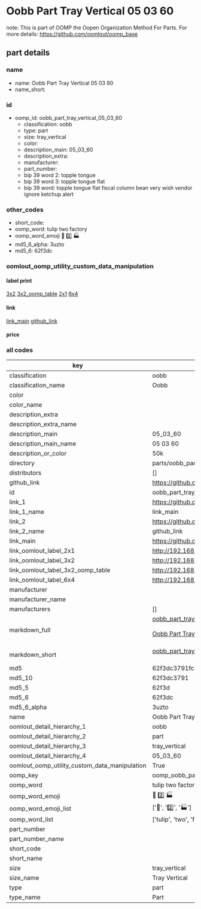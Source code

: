 # Oobb Part Tray Vertical 05 03 60  

note: This is part of OOMP the Oopen Organization Method For Parts. For more details: https://github.com/oomlout/oomp_base

##  part details





### name
* name: Oobb Part Tray Vertical 05 03 60
* name_short: 
### id
* oomp_id: oobb_part_tray_vertical_05_03_60
  * classification: oobb
  * type: part
  * size: tray_vertical
  * color: 
  * description_main: 05_03_60
  * description_extra: 
  * manufacturer: 
  * part_number: 
  * bip 39 word 2: topple tongue
  * bip 39 word 3: topple tongue flat
  * bip 39 word: topple tongue flat fiscal column bean very wish vendor ignore ketchup alert

### other_codes
* short_code: 
* oomp_word: tulip two factory
* oomp_word_emoji :tulip: :two: :factory:
* md5_6_alpha: 3uzto
* md5_6: 62f3dc






### oomlout_oomp_utility_custom_data_manipulation
#### label print
[3x2](http://192.168.1.245:1112/?label=oomp%203uzto)
[3x2_oomp_table](http://192.168.1.107:1112/?label=oomp%203uzto)
[2x1](http://192.168.1.242:1112/?label=oomp%203uzto)
[6x4](http://192.168.1.55:1112/?label=oomp%203uzto)    

#### link

[link_main](https://github.com/oomlout/oomlout_oomp_current_version_messy/tree/main/parts/oobb_part_tray_vertical_05_03_60) [github_link](https://github.com/oomlout/oomlout_oomp_part_src/tree/main/parts/oobb_part_tray_vertical_05_03_60)                             

#### price







### all codes 
| key | value |  
| --- | --- |  
| classification | oobb |  
| classification_name | Oobb |  
| color |  |  
| color_name |  |  
| description_extra |  |  
| description_extra_name |  |  
| description_main | 05_03_60 |  
| description_main_name | 05 03 60 |  
| description_or_color | 50k |  
| directory | parts/oobb_part_tray_vertical_05_03_60 |  
| distributors | [] |  
| github_link | https://github.com/oomlout/oomlout_oomp_part_src/tree/main/parts/oobb_part_tray_vertical_05_03_60 |  
| id | oobb_part_tray_vertical_05_03_60 |  
| link_1 | https://github.com/oomlout/oomlout_oomp_current_version_messy/tree/main/parts/oobb_part_tray_vertical_05_03_60 |  
| link_1_name | link_main |  
| link_2 | https://github.com/oomlout/oomlout_oomp_part_src/tree/main/parts/oobb_part_tray_vertical_05_03_60 |  
| link_2_name | github_link |  
| link_main | https://github.com/oomlout/oomlout_oomp_current_version_messy/tree/main/parts/oobb_part_tray_vertical_05_03_60 |  
| link_oomlout_label_2x1 | http://192.168.1.242:1112/?label=oomp%203uzto |  
| link_oomlout_label_3x2 | http://192.168.1.245:1112/?label=oomp%203uzto |  
| link_oomlout_label_3x2_oomp_table | http://192.168.1.107:1112/?label=oomp%203uzto |  
| link_oomlout_label_6x4 | http://192.168.1.55:1112/?label=oomp%203uzto |  
| manufacturer |  |  
| manufacturer_name |  |  
| manufacturers | [] |  
| markdown_full | [oobb_part_tray_vertical_05_03_60](https://github.com/oomlout/oomlout_oomp_current_version_messy/tree/main/parts/oobb_part_tray_vertical_05_03_60)<br>[](https://github.com/oomlout/oomlout_oomp_current_version_messy/tree/main/parts/oobb_part_tray_vertical_05_03_60)<br>[Oobb Part Tray Vertical 05 03 60](https://github.com/oomlout/oomlout_oomp_current_version_messy/tree/main/parts/oobb_part_tray_vertical_05_03_60)<br><br> |  
| markdown_short | [oobb_part_tray_vertical_05_03_60](https://github.com/oomlout/oomlout_oomp_current_version_messy/tree/main/parts/oobb_part_tray_vertical_05_03_60)<br><br> |  
| md5 | 62f3dc3791fc9e5c4e16e578b1391f29 |  
| md5_10 | 62f3dc3791 |  
| md5_5 | 62f3d |  
| md5_6 | 62f3dc |  
| md5_6_alpha | 3uzto |  
| name | Oobb Part Tray Vertical 05 03 60 |  
| oomlout_detail_hierarchy_1 | oobb |  
| oomlout_detail_hierarchy_2 | part |  
| oomlout_detail_hierarchy_3 | tray_vertical |  
| oomlout_detail_hierarchy_4 | 05_03_60 |  
| oomlout_oomp_utility_custom_data_manipulation | True |  
| oomp_key | oomp_oobb_part_tray_vertical_05_03_60 |  
| oomp_word | tulip two factory |  
| oomp_word_emoji | :tulip: :two: :factory: |  
| oomp_word_emoji_list | [':tulip:', ':two:', ':factory:'] |  
| oomp_word_list | ['tulip', 'two', 'factory'] |  
| part_number |  |  
| part_number_name |  |  
| short_code |  |  
| short_name |  |  
| size | tray_vertical |  
| size_name | Tray Vertical |  
| type | part |  
| type_name | Part |  
